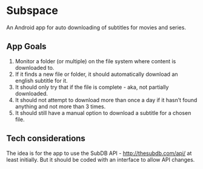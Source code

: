 # Subspace
An Android app for auto downloading of subtitles for movies and series.

## App Goals
1. Monitor a folder (or multiple) on the file system where content is downloaded to.
2. If it finds a new file or folder, it should automatically download an english subtitle for it.
3. It should only try that if the file is complete - aka, not partially downloaded.
4. It should not attempt to download more than once a day if it hasn’t found anything and not more than 3 times.
5. It should still have a manual option to download a subtitle for a chosen file.

## Tech considerations
The idea is for the app to use the SubDB API - http://thesubdb.com/api/ at least initially. But it should be coded with an interface to allow API changes.
